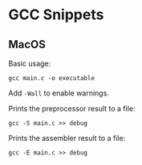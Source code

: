 # GCC Snippets

## MacOS

Basic usage:
```
gcc main.c -o executable
```
Add `-Wall` to enable warnings.

Prints the preprocessor result to a file:
```
gcc -S main.c >> debug
```

Prints the assembler result to a file:
```
gcc -E main.c >> debug
```
